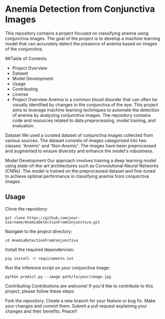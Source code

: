 # Anemia Detection from Conjunctiva Images
This repository contains a project focused on classifying anemia using conjunctiva images. The goal of the project is to develop a machine learning model that can accurately detect the presence of anemia based on images of the conjunctiva.

##Table of Contents
- Project Overview
- Dataset
- Model Development
- Usage
- Contributing
- License
- Project Overview
Anemia is a common blood disorder that can often be visually identified by changes in the conjunctiva of the eye. This project aims to leverage machine learning techniques to automate the detection of anemia by analyzing conjunctiva images. The repository contains code and resources related to data preprocessing, model training, and evaluation.

Dataset
We used a curated dataset of conjunctiva images collected from various sources. The dataset consists of images categorized into two classes: 'Anemic' and 'Non-Anemic'. The images have been preprocessed and augmented to ensure diversity and enhance the model's robustness.

Model Development
Our approach involves training a deep learning model using state-of-the-art architectures such as Convolutional Neural Networks (CNNs). The model is trained on the preprocessed dataset and fine-tuned to achieve optimal performance in classifying anemia from conjunctiva images.

## Usage
Clone the repository:

```
git clone https://github.com/your-username/AnemiaDetectionFromConjunctiva.git
```
Navigate to the project directory:
```
cd AnemiaDetectionFromConjunctiva
```

Install the required dependencies:
```
pip install -r requirements.txt
```
Run the inference script on your conjunctiva image:
```
python predict.py --image path/to/your/image.jpg
```
Contributing
Contributions are welcome! If you'd like to contribute to this project, please follow these steps:

Fork the repository.
Create a new branch for your feature or bug fix.
Make your changes and commit them.
Submit a pull request explaining your changes and their benefits.
Peace!!  
